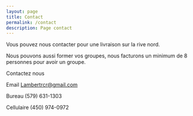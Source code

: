 ```yaml
---
layout: page
title: Contact
permalink: /contact
description: Page contact
---
```

Vous pouvez nous contacter pour une livraison sur la rive nord.

Nous pouvons aussi former vos groupes, nous facturons un minimum de 8 personnes pour avoir un groupe. 

Contactez nous 

Email Lambertrcr@gmail.com

Bureau (579) 631-1303

Cellulaire (450) 974-0972
